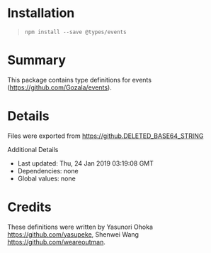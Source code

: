# Installation
> `npm install --save @types/events`

# Summary
This package contains type definitions for events (https://github.com/Gozala/events).

# Details
Files were exported from https://github.DELETED_BASE64_STRING

Additional Details
 * Last updated: Thu, 24 Jan 2019 03:19:08 GMT
 * Dependencies: none
 * Global values: none

# Credits
These definitions were written by Yasunori Ohoka <https://github.com/yasupeke>, Shenwei Wang <https://github.com/weareoutman>.
